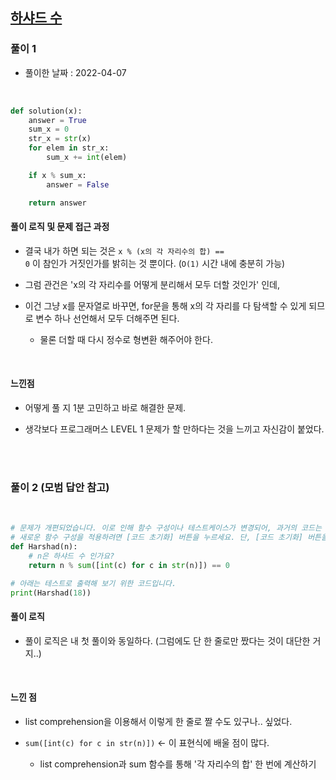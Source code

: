 ## <a href="https://programmers.co.kr/learn/courses/30/lessons/12947">하샤드 수</a>

### 풀이 1

- 풀이한 날짜 : 2022-04-07

<br/>

```python
def solution(x):
    answer = True
    sum_x = 0
    str_x = str(x)
    for elem in str_x:
        sum_x += int(elem)

    if x % sum_x:
        answer = False

    return answer
```

#### 풀이 로직 및 문제 접근 과정

- 결국 내가 하면 되는 것은 <code>x % (x의 각 자리수의 합) == 0</code> 이 참인가 거짓인가를 밝히는 것 뿐이다. (<code>O(1)</code> 시간 내에 충분히 가능)

- 그럼 관건은 'x의 각 자리수를 어떻게 분리해서 모두 더할 것인가' 인데,

- 이건 그냥 x를 문자열로 바꾸면, for문을 통해 x의 각 자리를 다 탐색할 수 있게 되므로 변수 하나 선언해서 모두 더해주면 된다.

  - 물론 더할 때 다시 정수로 형변환 해주어야 한다.

<br/>

#### 느낀점

- 어떻게 풀 지 1분 고민하고 바로 해결한 문제.

- 생각보다 프로그래머스 LEVEL 1 문제가 할 만하다는 것을 느끼고 자신감이 붙었다.

<br/><br/>

### 풀이 2 (모범 답안 참고)

<br/>

```python
# 문제가 개편되었습니다. 이로 인해 함수 구성이나 테스트케이스가 변경되어, 과거의 코드는 동작하지 않을 수 있습니다.
# 새로운 함수 구성을 적용하려면 [코드 초기화] 버튼을 누르세요. 단, [코드 초기화] 버튼을 누르면 작성 중인 코드는 사라집니다.
def Harshad(n):
    # n은 하샤드 수 인가요?
    return n % sum([int(c) for c in str(n)]) == 0

# 아래는 테스트로 출력해 보기 위한 코드입니다.
print(Harshad(18))
```

#### 풀이 로직

- 풀이 로직은 내 첫 풀이와 동일하다. (그럼에도 단 한 줄로만 짰다는 것이 대단한 거지..)

<br/>

#### 느낀 점

- list comprehension을 이용해서 이렇게 한 줄로 짤 수도 있구나.. 싶었다.

- <code>sum([int(c) for c in str(n)])</code> ← 이 표현식에 배울 점이 많다.

  - list comprehension과 sum 함수를 통해 '각 자리수의 합' 한 번에 계산하기
